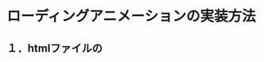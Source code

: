 # ローディングアニメーションの実装方法

## １．htmlファイルの<script>タグを使った実装方法

    <head>
      <script type="text/javascript" src="MJLibs01LoadingAnimation.js"></script>
      <script type="text/javascript">
        var lda = new MJLibs01LoadingAnimation({});
      </script>
    </head>
    <body>
      <button onclick="lda.Start()">再生</button>
      <button onclick="lda.Stop()">停止</button>
    </body>

外部スクリプトとして「MJLibs01LoadingAnimation.js」を読み込みます。  
「MJLibs01LoadingAnimation」メソッドをnewで変数の中にインスタンス化して格納します。  
 
あとはbuttonタグにonclickを設置し、インスタンスから「Start」メソッドおよび「Stop」メソッドを呼び出すだけです。 
 
上記の例では、「再生」ボタンを押すとアニメーションが始まり、「停止」ボタンを押すとアニメーションが終了します。

## ２．別の外部javascriptで実装
htmlファイルに外部スクリプトとして読み込みます。  

    <!-- htmlファイル -->
    <script type="text/javascript" src="MJLibs01LoadingAnimation.js"></script>

別の外部スクリプト内で、同じように「MJLibs01LoadingAnimation」メソッドをインスタンス化します。

    //外部javascript内
    var lda = new MJLibs01LoadingAnimation({});
    ：
    //何かの処理の前にアニメーション開始
    lda.Start();
    ：
    //処理の終了時にアニメーション停止
    lda.Stop();
    
XMLHttpRequestでサーバにアクセスする時などに使っています。

# 設定できる項目
ボール色や背景色など、設定をいじれるようにしています。  
インスタンス化する時に初期値を付与してください。  
未設定（null）の場合は初期値が反映されます。

| 引数 | 型 | 初期値 | 補足 |
----|----|----|----
| Method | string | "CirclingBall" | 再生したいローディングアニメーションの指定。 |
| RGB | 連想配列 | { R:0, G:120, B:255 } | ローディングアニメーションの色。RGB値を0～255で指定。 |
| Back | string | "rgba(0,0,0,0.1)" | ローディングアニメーションの背景色。cssで指定するカラー値「#fff」「#f0f0f0」「white」などであればOK。 |
| R | int | 6 | ボールの半径。 |
| Wid | int | 100 | ローディングアニメーションの幅と高さの値。正方形になります。 |
| Timing | int | 100 | ローディングアニメーションの再生間隔。初期値は100ミリ秒。 |
| Z | int | 9999 | ローディングアニメーションのz-index値。 |
| Name | string | "LoadingAnimationLibrary" | ローディングアニメーションのcanvas名。カスタムデータ属性「data-library」に設定される値です。 |

